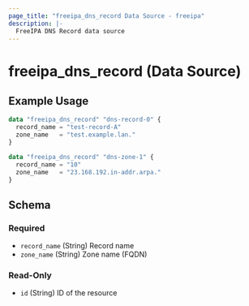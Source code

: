 ```yaml
---
page_title: "freeipa_dns_record Data Source - freeipa"
description: |-
  FreeIPA DNS Record data source
---
```


# freeipa_dns_record (Data Source)



## Example Usage

```terraform
data "freeipa_dns_record" "dns-record-0" {
  record_name = "test-record-A"
  zone_name   = "test.example.lan."
}

data "freeipa_dns_record" "dns-zone-1" {
  record_name = "10"
  zone_name   = "23.168.192.in-addr.arpa."
}
```


<!-- schema generated by tfplugindocs -->
## Schema

### Required

- `record_name` (String) Record name
- `zone_name` (String) Zone name (FQDN)

### Read-Only

- `id` (String) ID of the resource
